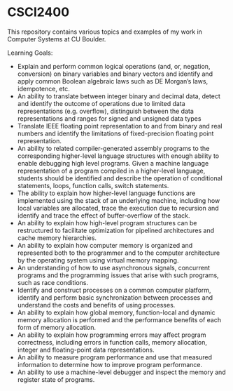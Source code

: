 # CSCI2400
This repository contains various topics and examples of my work in Computer Systems at CU Boulder.

Learning Goals:
* Explain and perform common logical operations (and, or, negation, conversion) on binary variables and binary vectors and identify and apply common Boolean algebraic laws such as DE Morgan’s laws, idempotence, etc.
* An ability to translate between integer binary and decimal data, detect and identify the outcome of operations due to limited data representations (e.g. overflow), distinguish between the data representations and ranges for signed and unsigned data types
* Translate IEEE floating point representation to and from binary and real numbers and identify the limitations of fixed-precision floating point representation.
* An ability to related compiler-generated assembly programs to the corresponding higher-level language structures with enough ability to enable debugging high level programs. Given a machine language representation of a program compiled in a higher-level language, students should be identified and describe the operation of conditional statements, loops, function calls, switch statements.
* The ability to explain how higher-level language functions are implemented using the stack of an underlying machine, including how local variables are allocated, trace the execution due to recursion and identify and trace the effect of buffer-overflow of the stack.
* An ability to explain how high-level program structures can be restructured to facilitate optimization for pipelined architectures and cache memory hierarchies.
* An ability to explain how computer memory is organized and represented both to the programmer and to the computer architecture by the operating system using virtual memory mapping.
* An understanding of how to use asynchronous signals, concurrent programs and the programming issues that arise with such programs, such as race conditions.
* Identify and construct processes on a common computer platform, identify and perform basic synchronization between processes and understand the costs and benefits of using processes.
* An ability to explain how global memory, function-local and dynamic memory allocation is performed and the performance benefits of each form of memory allocation.
* An ability to explain how programming errors may affect program correctness, including errors in function calls, memory allocation, integer and floating-point data representations.
* An ability to measure program performance and use that measured information to determine how to improve program performance.
* An ability to use a machine-level debugger and inspect the memory and register state of programs.
